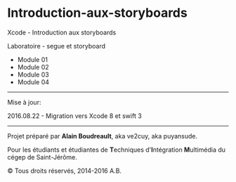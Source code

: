 # Introduction-aux-storyboards

Xcode - Introduction aux storyboards

Laboratoire - segue et storyboard

- Module 01
- Module 02
- Module 03
- Module 04

---------------------------------------------------
Mise à jour: 

2016.08.22 - Migration vers Xcode 8 et swift 3

---------------------------------------------------
Projet préparé par **Alain Boudreault**, aka ve2cuy, aka puyansude.

Pour les étudiants et étudiantes de **T**echniques d'**I**ntégration **M**ultimédia du cégep de Saint-Jérôme.

:copyright: Tous droits réservés, 2014-2016 A.B.

